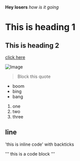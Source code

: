 **Hey losers**
*how is it going*
# This is heading 1
## This is heading 2

[click here](https://www.google.com)

![Image](https://upload.wikimedia.org/wikipedia/commons/3/3a/Cat03.jpg)

> Block this quote

* boom
* bing
* bang

1. one
2. two
3. three

line
---

'this is inline code' with backticks

'''
this is a 
code
block
'''
